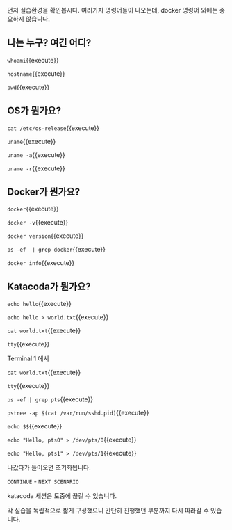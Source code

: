 먼저 실습환경을 확인봅시다.
여러가지 명령어들이 나오는데, docker 명령어 외에는 중요하지 않습니다.

## 나는 누구? 여긴 어디?

`whoami`{{execute}}

`hostname`{{execute}}

`pwd`{{execute}}


## OS가 뭔가요?

`cat /etc/os-release`{{execute}}

`uname`{{execute}}

`uname -a`{{execute}}

`uname -r`{{execute}}


## Docker가 뭔가요?

`docker`{{execute}}

`docker -v`{{execute}}

`docker version`{{execute}}

`ps -ef  | grep docker`{{execute}}

`docker info`{{execute}}


## Katacoda가 뭔가요?

`echo hello`{{execute}}

`echo hello > world.txt`{{execute}}

`cat world.txt`{{execute}}

`tty`{{execute}}



Terminal 1 에서

`cat world.txt`{{execute}}

`tty`{{execute}}

`ps -ef | grep pts`{{execute}}

`pstree -ap $(cat /var/run/sshd.pid)`{{execute}}

`echo $$`{{execute}}

`echo "Hello, pts0" > /dev/pts/0`{{execute}}

`echo "Hello, pts1" > /dev/pts/1`{{execute}}


나갔다가 들어오면 초기화됩니다.

`CONTINUE` - `NEXT SCENARIO`


katacoda 세션은 도중에 끊길 수 있습니다.

각 실습을 독립적으로 짧게 구성했으니 간단히 진행했던 부분까지 다시 따라갈 수 있습니다.
